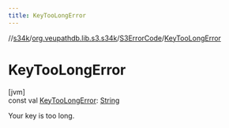 ```yaml
---
title: KeyTooLongError
---
```

//[s34k](../../../index.html)/[org.veupathdb.lib.s3.s34k](../index.html)/[S3ErrorCode](index.html)/[KeyTooLongError](-key-too-long-error.html)



# KeyTooLongError



[jvm]\
const val [KeyTooLongError](-key-too-long-error.html): [String](https://kotlinlang.org/api/latest/jvm/stdlib/kotlin/-string/index.html)



Your key is too long.




